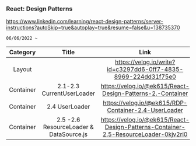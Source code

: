 ### React: Design Patterns
https://www.linkedin.com/learning/react-design-patterns/server-instructions?autoSkip=true&autoplay=true&resume=false&u=138735370

`06/06/2022 ~`

| Category  | Title | Link | Status| 
| :--: |:--: | :-----------------: | :------------: |
|  Layout  | | https://velog.io/write?id=c3297dd6-0ff7-4835-8969-224dd31f75e0  | update-completed |  
|  Container  |2.1-2.3 CurrentUserLoader |https://velog.io/@ek615/React-Design-Patterns-2.-Container  | update-completed| 
|  Container  | 2.4 UserLoader  | https://velog.io/@ek615/RDP-Container-2.4-UserLoader | update-completed | 
|  Container  | 2.5 -2.6 ResourceLoader & DataSource.js |https://velog.io/@ek615/React-Design-Patterns-Container-2.5-ResourceLoader-0kjv2ri0| update-in-progress |
